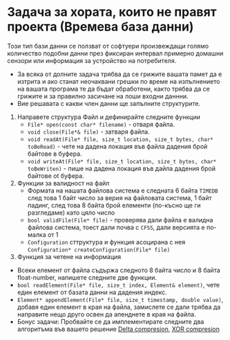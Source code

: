 # Задача за хората, които не правят проекта (Времева база данни)
Този тип бази данни се ползват от софтуери произвеждащи голямо количество подобни данни през фиксиран интервал примерно домашни сензори или информация за устройство на потребителя.
- За всяка от долните задача трябва да се грижите вашата памет да е изтрита и ако станат неочаквани грешки по време на изпълнението на вашата програма те да бъдат обработени, както трябва да се грижите и за правилно засичане на лоши входни даннни.
- Вие решавата с какви член данни ще запълните структурите.
1) Направете структура Файл и дефинирайте следните функции
	- `File* open(const char* filename)`  - отваря файла.
	- `void close(File*& file)` - затваря файла.
	- `void readAt(File* file, size_t location, size_t bytes, char* toBeRead)` - чете на дадена локация във файла дадения брой байтове в буфера.
	- `void writeAt(File* file, size_t location, size_t bytes, char* toBeWriten)` - пише на дадена локация във дайла дадения брой байтове ot буфера.
2) Функции за валидност на файл
	- Формата на нашата файлова система е следната 6 байта `TIMEDB` след това 1 байт число за верия на файловата система, 1 байт падинг, след това 8 байта брой елементи (по-късно ще ги разгледаме) като цяло число
	- `bool validFile(File* file)` - проверява дали файла е валидна файлова система, тоест дали почва с `CFSS`, дали версията е по-малка от 1
	- `Configuration` сттруктура и функция асоцирана с нея `Configuration* createConfiguration(File* file)` 
3) Функция за четене на информация
- Всеки елемент от файла съдържа следното 8 байта число и 8 байта float-number, напишете следните две функции.
- `bool readElement(File* file, size_t index, Element& element)`, чете един елемент от базата данни на дадения индекс.
- `Element* appendElement(File* file, size_t timestamp, double value)`, добавя един елемент в края на файла, замислете се дали трябва да направите нещо друго освен да апенднете в края на файла.
- Бонус задачи: Пробвайте се да имплементирате следните два алгоритъма във вашето решение [Delta compresion](https://en.wikipedia.org/wiki/Delta_encoding), [XOR compresion](https://clemenswinter.com/2024/04/07/the-simple-beauty-of-xor-floating-point-compression/)
